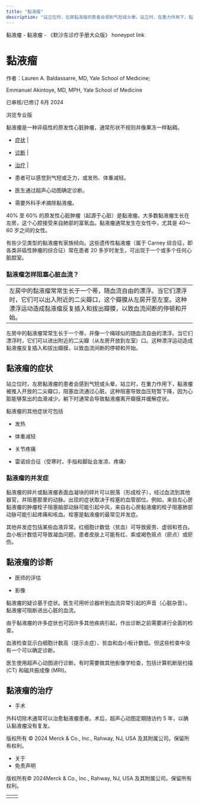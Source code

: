 ```yaml
---
title: "黏液瘤"
description: "站立位时，左房黏液瘤的患者会感到气短或头晕。站立时，在重力作用下，黏液瘤被推入开放的二尖瓣口，阻塞血流通过心脏。这种阻塞导致血压短暂下降，因为心脏能够泵出的血液减少。躺下时通常会导致黏液瘤离开瓣膜并缓解症状。"
---
```


﻿黏液瘤 \- 黏液瘤 \- 《默沙东诊疗手册大众版》 honeypot link

# 黏液瘤

作者：Lauren A. Baldassarre, MD, Yale School of Medicine;

Emmanuel Akintoye, MD, MPH, Yale School of Medicine

已审核/已修订 6月 2024

浏览专业版

黏液瘤是一种非癌性的原发性心脏肿瘤，通常形状不规则并像果冻一样黏稠。

- [症状](#症状_v720967_zh) \|
- [诊断](#诊断_v720973_zh) \|
- [治疗](#治疗_v21360930_zh) \|

- 患者可以感觉到气短或乏力，或发热、体重减轻。

- 医生通过超声心动图确定诊断。

- 需要外科手术摘除黏液瘤。


40% 至 60% 的原发性心脏肿瘤（起源于心脏）是黏液瘤。大多数黏液瘤生长在左房，这个心腔接受来自肺部的富氧血。黏液瘤通常发生在女性中，尤其是 40～60 岁之间的女性。

有些少见类型的黏液瘤有家族倾向。这些遗传性黏液瘤（属于 Carney 综合征，即各类非癌性肿瘤的综合征）常在患者 20 多岁时发生，可出现于一个或多个任何心脏腔室。

### 黏液瘤怎样阻塞心脏血流？

|     |
| --- |
| 左房中的黏液瘤常常生长于一个蒂，随血流自由的漂浮。当它们漂浮时，它们可以出入附近的二尖瓣口，这个瓣膜从左房开至左室。这种漂浮运动造成黏液瘤反复插入和拔出瓣膜，以致血流间断的停顿和开始。<br> |

左房中的黏液瘤常常生长于一个蒂，并像一个绳球似的随血流自由的漂浮。当它们漂浮时，它们可以进出附近的二尖瓣（从左房开放到左室）口。这种漂浮运动造成黏液瘤反复插入和拔出瓣膜，以致血流间断的停顿和开始。

## 黏液瘤的症状

站立位时，左房黏液瘤的患者会感到气短或头晕。站立时，在重力作用下，黏液瘤被推入开放的二尖瓣口，阻塞血流通过心脏。这种阻塞导致血压短暂下降，因为心脏能够泵出的血液减少。躺下时通常会导致黏液瘤离开瓣膜并缓解症状。

黏液瘤的其他症状可包括

- 发热

- 体重减轻

- 关节疼痛

- 雷诺综合征（受寒时，手指和脚趾会发凉、疼痛）


### 黏液瘤的并发症

黏液瘤的碎片或黏液瘤表面血凝块的碎片可以脱落（形成栓子），经过血流到其他器官，并阻塞那里的动脉。出现的症状取决于栓塞的血管部位。例如，来自左心房黏液瘤的肿瘤栓子阻塞脑部动脉可能引起中风，来自右心房黏液瘤的栓子阻塞肺部动脉可能引起疼痛和咳血。栓塞是黏液瘤的最常见并发症。

其他并发症包括某些血液异常。红细胞计数低（贫血）可导致疲劳、虚弱和苍白。血小板计数低可导致凝血问题，患者皮肤上可能有红、紫或褐色斑点（瘀点）或瘀伤。

## 黏液瘤的诊断

- 医师的评估

- 影像


黏液瘤的疑诊基于症状。医生可用听诊器听到血流异常引起的声音（心脏杂音）。黏液瘤可阻断进出心脏的血流。

由于黏液瘤的许多症状也可因许多其他疾病引起，作出诊断之前需要进行全面的检查。

血液检查显示白细胞计数高（提示炎症）、贫血和血小板计数低。但这些检查中没有一个可以确定诊断。

医生使用超声心动图进行诊断。有时需要做其他影像学检查，包括计算机断层扫描 (CT) 和磁共振成像 (MRI)。

## 黏液瘤的治疗

- 手术


外科切除术通常可以治愈黏液瘤患者。术后，超声心动图定期随访约 5 年，以确认黏液瘤没有复发。



版权所有 © 2024
Merck & Co., Inc., Rahway, NJ, USA 及其附属公司。保留所有权利。

- 关于
- 免责声明

版权所有© 2024Merck & Co., Inc., Rahway, NJ, USA 及其附属公司。保留所有权利。

|     |     |
| --- | --- |
|  |  |